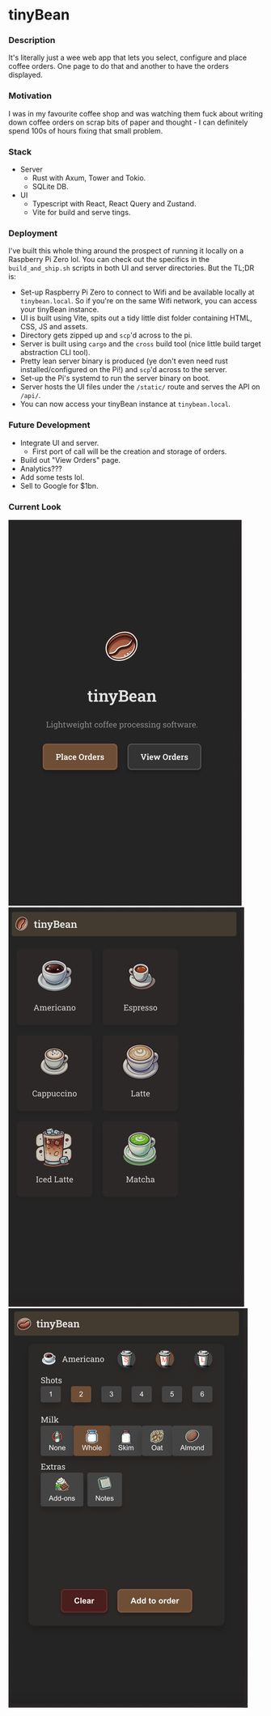 # tinyBean

### Description

It's literally just a wee web app that lets you select, configure and place coffee orders. One page to do that and
another to have the orders displayed.

### Motivation

I was in my favourite coffee shop and was watching them fuck about writing down coffee orders on scrap bits of paper and
thought - I can definitely spend 100s of hours fixing that small problem.

### Stack

* Server
    * Rust with Axum, Tower and Tokio.
    * SQLite DB.
* UI
    * Typescript with React, React Query and Zustand.
    * Vite for build and serve tings.

### Deployment

I've built this whole thing around the prospect of running it locally on a Raspberry Pi Zero lol. You can check out the
specifics in the `build_and_ship.sh` scripts in both UI and server directories. But the TL;DR is:

* Set-up Raspberry Pi Zero to connect to Wifi and be available locally at `tinybean.local`. So if you're on the same
  Wifi network, you can access your tinyBean instance.
* UI is built using Vite, spits out a tidy little dist folder containing HTML, CSS, JS and assets.
* Directory gets zipped up and `scp`'d across to the pi.
* Server is built using `cargo` and the `cross` build tool (nice little build target abstraction CLI tool).
* Pretty lean server binary is produced (ye don't even need rust installed/configured on the Pi!) and `scp`'d across to
  the server.
* Set-up the Pi's systemd to run the server binary on boot.
* Server hosts the UI files under the `/static/` route and serves the API on `/api/`.
* You can now access your tinyBean instance at `tinybean.local`.

### Future Development

* Integrate UI and server.
    * First port of call will be the creation and storage of orders.
* Build out "View Orders" page.
* Analytics???
* Add some tests lol.
* Sell to Google for $1bn.

### Current Look

![img.png](ui/progress/landing.png)
![img.png](ui/progress/place_order.png)
![img.png](ui/progress/configure_order.png)